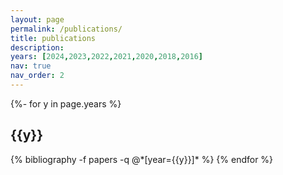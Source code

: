 ```yaml
---
layout: page
permalink: /publications/
title: publications
description: 
years: [2024,2023,2022,2021,2020,2018,2016]
nav: true
nav_order: 2
---
```

<!-- _pages/publications.md -->
<div class="publications">

{%- for y in page.years %}
  <h2 class="year">{{y}}</h2>
  {% bibliography -f papers -q @*[year={{y}}]* %}
{% endfor %}

</div>
